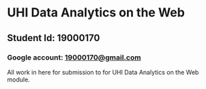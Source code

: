 # UHI Data Analytics on the Web
## Student Id: 19000170
### Google account: 19000170@gmail.com

All work in here for submission to for UHI Data Analytics on the Web module.